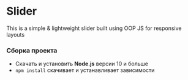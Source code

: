 # Slider
This is a simple &amp; lightweight slider built using OOP JS for responsive layouts

### Сборка проекта
 * Скачать и установить **Node.js** версии 10 и больше
 * ```npm install``` скачивает и устанавливает зависимости

